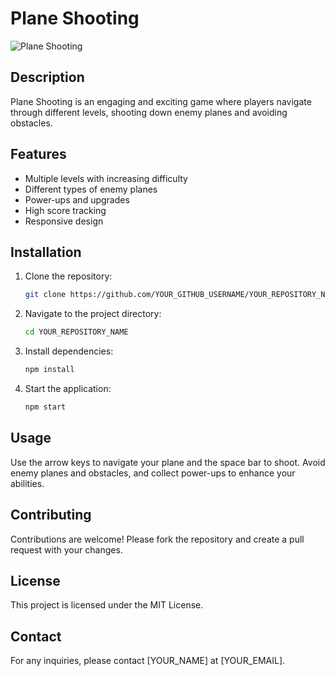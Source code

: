 # Plane Shooting

![Plane Shooting](https://github.com/YOUR_GITHUB_USERNAME/YOUR_REPOSITORY_NAME/blob/main/path/to/planeshooting.png)

## Description

Plane Shooting is an engaging and exciting game where players navigate through different levels, shooting down enemy planes and avoiding obstacles.

## Features

- Multiple levels with increasing difficulty
- Different types of enemy planes
- Power-ups and upgrades
- High score tracking
- Responsive design

## Installation

1. Clone the repository:
    ```sh
    git clone https://github.com/YOUR_GITHUB_USERNAME/YOUR_REPOSITORY_NAME.git
    ```
2. Navigate to the project directory:
    ```sh
    cd YOUR_REPOSITORY_NAME
    ```
3. Install dependencies:
    ```sh
    npm install
    ```
4. Start the application:
    ```sh
    npm start
    ```

## Usage

Use the arrow keys to navigate your plane and the space bar to shoot. Avoid enemy planes and obstacles, and collect power-ups to enhance your abilities.

## Contributing

Contributions are welcome! Please fork the repository and create a pull request with your changes.

## License

This project is licensed under the MIT License.

## Contact

For any inquiries, please contact [YOUR_NAME] at [YOUR_EMAIL].
